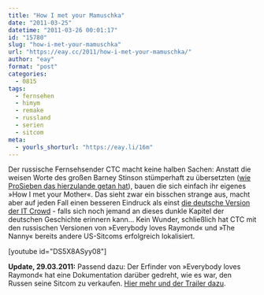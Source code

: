 ```yaml
---
title: "How I met your Mamuschka"
date: "2011-03-25"
datetime: "2011-03-26 00:01:17"
id: "15780"
slug: "how-i-met-your-mamuschka"
url: "https://eay.cc/2011/how-i-met-your-mamuschka/"
author: "eay"
format: "post"
categories:
  - 0815
tags:
  - fernsehen
  - himym
  - remake
  - russland
  - serien
  - sitcom
meta:
  - yourls_shorturl: "https://eay.li/16m"
---
```


Der russische Fernsehsender CTC macht keine halben Sachen: Anstatt die weisen Worte des großen Barney Stinson stümperhaft zu übersetzten ([wie ProSieben das hierzulande getan hat](//eay.cc/2008/wie-ich-eure-mutter-kennenlernt/)), bauen die sich einfach ihr eigenes »How I met your Mother«. Das sieht zwar ein bisschen strange aus, macht aber auf jeden Fall einen besseren Eindruck als einst [die deutsche Version der IT Crowd](//eay.cc/2007/it-crowd-vs-iteam/) - falls sich noch jemand an dieses dunkle Kapitel der deutschen Geschichte erinnern kann... Kein Wunder, schließlich hat CTC mit den russischen Versionen von »Everybody loves Raymond« und »The Nanny« bereits andere US-Sitcoms erfolgreich lokalisiert.

\[youtube id="DS5X8ASyy08"\]

**Update, 29.03.2011:** Passend dazu: Der Erfinder von »Everybody loves Raymond« hat eine Dokumentation darüber gedreht, wie es war, den Russen seine Sitcom zu verkaufen. [Hier mehr und der Trailer dazu](//eay.cc/2011/exporting-raymond/).
